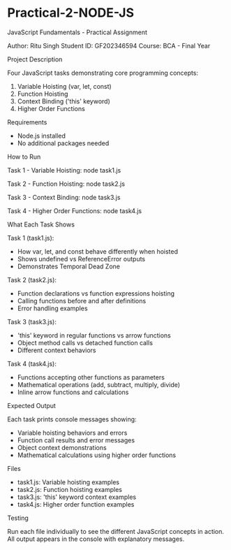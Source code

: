 # Practical-2-NODE-JS
JavaScript Fundamentals - Practical Assignment

Author: Ritu Singh
Student ID: GF202346594
Course: BCA - Final Year

Project Description

Four JavaScript tasks demonstrating core programming concepts:
1. Variable Hoisting (var, let, const)
2. Function Hoisting 
3. Context Binding ('this' keyword)
4. Higher Order Functions

Requirements

- Node.js installed
- No additional packages needed

How to Run

Task 1 - Variable Hoisting:
node task1.js

Task 2 - Function Hoisting:
node task2.js

Task 3 - Context Binding:
node task3.js

Task 4 - Higher Order Functions:
node task4.js

What Each Task Shows

Task 1 (task1.js):
- How var, let, and const behave differently when hoisted
- Shows undefined vs ReferenceError outputs
- Demonstrates Temporal Dead Zone

Task 2 (task2.js):
- Function declarations vs function expressions hoisting
- Calling functions before and after definitions
- Error handling examples

Task 3 (task3.js):
- 'this' keyword in regular functions vs arrow functions
- Object method calls vs detached function calls
- Different context behaviors

Task 4 (task4.js):
- Functions accepting other functions as parameters
- Mathematical operations (add, subtract, multiply, divide)
- Inline arrow functions and calculations

Expected Output

Each task prints console messages showing:
- Variable hoisting behaviors and errors
- Function call results and error messages
- Object context demonstrations
- Mathematical calculations using higher order functions

Files

- task1.js: Variable hoisting examples
- task2.js: Function hoisting examples  
- task3.js: 'this' keyword context examples
- task4.js: Higher order function examples

Testing

Run each file individually to see the different JavaScript concepts in action.
All output appears in the console with explanatory messages.
